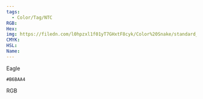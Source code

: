 ```yaml
---
tags:
  - Color/Tag/NTC
RGB:
Hex:
img: https://filedn.com/l0hpzxl1f01yT7GHxtF8cyk/Color%20Snake/standard_csv_to_svg//B6BAA4.svg
CMYK:
HSL:
Name:
---
```

Eagle
```palette
#B6BAA4
```
RGB
